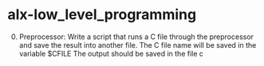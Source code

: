 # alx-low_level_programming

0. Preprocessor: Write a script that runs a C file through the preprocessor and save the result into another file. The C file name will be saved in the variable $CFILE The output should be saved in the file c
